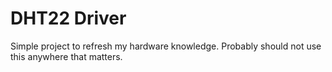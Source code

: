 # DHT22 Driver
Simple project to refresh my hardware knowledge. Probably should not use this anywhere that matters.